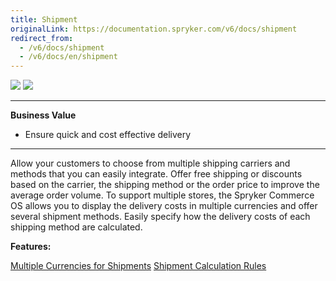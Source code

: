 ```yaml
---
title: Shipment
originalLink: https://documentation.spryker.com/v6/docs/shipment
redirect_from:
  - /v6/docs/shipment
  - /v6/docs/en/shipment
---
```


<div class='feature-text'>
    <div class='feature-images'>
    <img class="light-mode" src="https://spryker.s3.eu-central-1.amazonaws.com/docs/Document+360/Capabilities+icons/light/shipment.svg"/>
    <img class="dark-mode" src="https://spryker.s3.eu-central-1.amazonaws.com/docs/Document+360/Capabilities+icons/dark/shipment.svg"/>
    </div>
    <div class="feature-text-wrap">

***
**Business Value**
* Ensure quick and cost effective delivery
***

Allow your customers to choose from multiple shipping carriers and methods that you can easily integrate. Offer free shipping or discounts based on the carrier, the shipping method or the order price to improve the average order volume. To support multiple stores, the Spryker Commerce OS allows you to display the delivery costs in multiple currencies and offer several shipment methods. Easily specify how the delivery costs of each shipping method are calculated.
 </div>
</div>

**Features:**
<div>
<!-- <a class="feature-link" href="https://documentation.spryker.com/docs/shipment-carriers-methods">Carriers Companies and Delivery Methods</a> -->
<a class="feature-link" href="https://documentation.spryker.com/docs/multiple-currency-shipment">Multiple Currencies for Shipments</a>
<a class="feature-link" href="https://documentation.spryker.com/docs/shipment-calculation-rules">Shipment Calculation Rules</a>
   </div>
